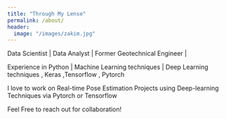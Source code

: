 ```yaml
---
title: "Through My Lense"
permalink: /about/
header:
  image: "/images/zakim.jpg"
---
```


Data Scientist | Data Analyst | Former Geotechnical Engineer | 

Experience in
  Python | Machine Learning techniques | Deep Learning techniques , Keras ,Tensorflow , Pytorch

I love to work on Real-time Pose Estimation Projects using Deep-learning Techniques via Pytorch or Tensorflow

Feel Free to reach out for collaboration!

